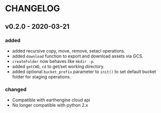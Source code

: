 # CHANGELOG

## v0.2.0 - 2020-03-21
### added
- added recursive copy, move, remove, setacl operations.
- added `download` function to export and download assets via GCS.
- `createFolder` now behaves like `mkdir -p`.
- added `getCWD`, `cd` to get/set working directory.
- added optional `bucket_prefix` parameter to `init()` to set default bucket
folder for staging operations. 

### changed
- Compatible with earthengine cloud api
- No longer compatible with python 2.x
